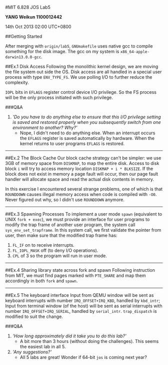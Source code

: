 #MIT 6.828 JOS Lab5

**YANG Weikun 1100012442**

14th Oct 2013 02:00 UTC+0800

##Getting Started

After merging with `origin/lab5`, `GNUmakefile` uses native gcc to compile something for the disk image. The gcc on my system is `x86_64-apple-darwin13.0.0-gcc`.

##Ex.1 Disk Access
Following the monolithic kernel design, we are moving the file system out side the OS. Disk access are all handled in a special user process with type `ENV_TYPE_FS`.  We use polling I/O to further reduce the complexity.

`IOPL` bits in `EFLAGS` register control device I/O privilege. So the FS process will be the only process initiated with such privilege.

###Q&A
1. _'Do you have to do anything else to ensure that this I/O privilege setting is saved and restored properly when you subsequently switch from one environment to another? Why?'_
    * Nope, I didn't need to do anything else. When an interrupt occurs the `EFLAGS` register is saved automatically by hardware. When the kernel returns to user programs `EFLAGS` is restored.
    
---
##Ex.2 The Block Cache
Our block cache strategy can't be simpler: we use 3GB of memory space from `DISKMAP`, to map the entire disk. Access to disk block `i` will try to access memory location `DISKMAP + i * BLKSIZE`. If the block does not exist in memory a page fault will occur, then our page fault handler will allocate space and read the actual disk contents in memory.

In this exercise I encountered several strange problems, one of which is that `ROUNDDOWN` causes illegal memory access when code is compiled with `-O0`. Never figured out why, so I didn't use `ROUNDDOWN` anymore.

---
##Ex.3 Spawning Processes
To implement a user mode `spawn` (equivalent to UNIX `fork + exec`), we must provide an interface for user programs to modify the trap frame of another user program, the system call `sys_env_set_trapframe`. In this system call, we first validate the pointer from user, then make sure that the modified trap frame has:

1. `FL_IF` on to receive interrupts.
2. `FL_IOPL_MASK` off (to deny I/O operations).
3. `CPL` of 3 so the program will run in user mode.

---
##Ex.4 Sharing library state across fork and spawn
Following instruction from MIT, we must find pages marked with `PTE_SHARE` and map them accordingly in both `fork` and `spawn`.

---
##Ex.5 The keyboard interface
Input from QEMU window will be sent as keyboard interrupts with number `IRQ_OFFSET+IRQ_KBD`, handled by `kbd_intr`; Input from terminal window (of the host) will be sent as serial interrupts with number `IRQ_OFFSET+IRQ_SERIAL`, handled by `serial_intr`. `trap_dispatch` is modified to suit the change.

###Q&A
1. _'How long approximately did it take you to do this lab?'_
    * A bit more than 3 hours (without doing the challenges). This seems the easiest lab in all 5.
2. _'Any suggestions?'_
    * All 5 labs are great! Wonder if 64-bit `jos` is coming next year?